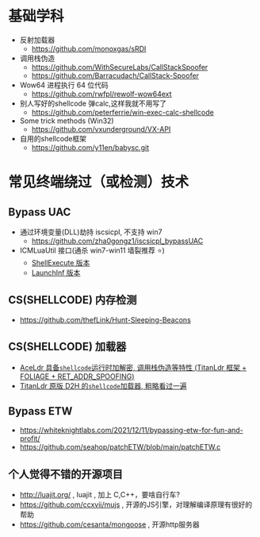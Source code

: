 # 基础学科

- 反射加载器
	- https://github.com/monoxgas/sRDI 
- 调用栈伪造
	-  https://github.com/WithSecureLabs/CallStackSpoofer
 	-  https://github.com/Barracudach/CallStack-Spoofer 
- Wow64 进程执行 64 位代码
	- https://github.com/rwfpl/rewolf-wow64ext
- 别人写好的shellcode 弹calc,这样我就不用写了
	-  https://github.com/peterferrie/win-exec-calc-shellcode
- Some trick methods (Win32)
	-  https://github.com/vxunderground/VX-API 
- 自用的shellcode框架
	- https://github.com/y11en/babysc.git

# 常见终端绕过（或检测）技术

## Bypass UAC

- 通过环境变量(DLL)劫持 iscsicpl, 不支持 win7
	- https://github.com/zha0gongz1/iscsicpl_bypassUAC
- ICMLuaUtil 接口(通杀 win7-win11 墙裂推荐 ⭐)
	- [ShellExecute 版本](https://github.com/0xlane/BypassUAC/blob/master/BypassUAC/main.cpp)
	- [LaunchInf 版本](https://github.com/dro/uac-launchinf-poc/blob/master/poc.c)

## CS(SHELLCODE) 内存检测

- https://github.com/thefLink/Hunt-Sleeping-Beacons

## CS(SHELLCODE) 加载器

- [ AceLdr 具备`shellcode`运行时加解密, 调用栈伪造等特性 (TitanLdr 框架 + FOLIAGE + RET_ADDR_SPOOFING)](https://github.com/kyleavery/AceLdr)
- [TitanLdr 原版 D2H 的`shellcode`加载器, 粗略看过一遍]( https://github.com/kyleavery/TitanLdr )

## Bypass ETW
- <https://whiteknightlabs.com/2021/12/11/bypassing-etw-for-fun-and-profit/>
- <https://github.com/seahop/patchETW/blob/main/patchETW.c>

## 个人觉得不错的开源项目
- http://luajit.org/ , luajit , 加上 C,C++，要啥自行车? 
- https://github.com/ccxvii/mujs , 开源的JS引擎，对理解编译原理有很好的帮助
- https://github.com/cesanta/mongoose , 开源http服务器
